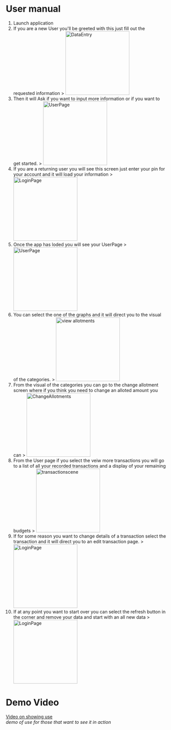 User manual
===========

1.	Launch application
2.	If you are a new User you'll be greeted with this just fill out the requested information > <img src='./photo/new_informationPage.png' alt='DataEntry' width ='200'>
3.	Then it will Ask if you want to input more information or if you want to get started. > <img src='./photo/secondwelcomePage.png' alt='UserPage' width ='200'>
4.	If you are a returning user you will see this screen just enter your pin for your account and it will load your information > <img src='./photo/Screenshot_1583086917.png' alt='LoginPage' width ='200'>
5.	Once the app has loded you will see your UserPage > <img src='./photo/userPage.png' alt='UserPage' width ='200'>
6.	You can select the one of the graphs and it will direct you to the visual of the categories. > <img src='./photo/veiwAllotments.png' alt='view allotments' width ='200'>
7.	From the visual of the categories you can go to the change allotment screen where if you think you need to change an alloted amount you can > <img src='./photo/changeAlotment.png' alt='ChangeAllotments' width ='200'>
8.	From the User page if you select the veiw more transactions you will go to a list of all your recorded transactions and a display of your remaining budgets > <img src='./photo/transactionList.png' alt='transactionscene' width ='200'>
9.	If for some reason you want to change details of a transaction select the transaction and it will direct you to an edit transaction page. > <img src='./photo/editTransaction.png' alt='LoginPage' width ='200'>
10.	If at any point you want to start over you can select the refresh button in the corner and remove your data and start with an all new data > <img src='./photo/userPage_withArrow.png' alt='LoginPage' width ='200'>

Demo Video
==========

[Video on showing use](https://youtu.be/y2a_lkeqrvc)<br>*demo of use for those that want to see it in action*
